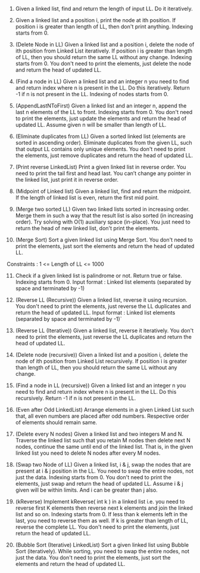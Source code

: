 1. Given a linked list, find and return the length of input LL. Do it iteratively.

2. Given a linked list and a position i, print the node at ith position.
If position i is greater than length of LL, then don't print anything.
Indexing starts from 0.

3. (Delete Node in LL) Given a linked list and a position i, delete the node of ith position from Linked List iteratively.
If position i is greater than length of LL, then you should return the same LL without any change.
Indexing starts from 0. You don't need to print the elements, just delete the node and return the head of updated LL.

4. (Find a node in LL) Given a linked list and an integer n you need to find and return index where n is present in the LL. Do this iteratively.
Return -1 if n is not present in the LL.
Indexing of nodes starts from 0.

5. (AppendLastNToFirst) Given a linked list and an integer n, append the last n elements of the LL to front.
Indexing starts from 0. You don't need to print the elements, just update the elements and return the head of updated LL.
Assume given n will be smaller than length of LL.

6. (Eliminate duplicates from LL) Given a sorted linked list (elements are sorted in ascending order). Eliminate duplicates from the given LL, such that output LL contains only unique elements.
You don't need to print the elements, just remove duplicates and return the head of updated LL.

7. (Print reverse LinkedList) Print a given linked list in reverse order. You need to print the tail first and head last. You can’t change any pointer in the linked list, just print it in reverse order.

8. (Midpoint of Linked list) Given a linked list, find and return the midpoint.
If the length of linked list is even, return the first mid point.

9. (Merge two sorted LL) Given two linked lists sorted in increasing order. Merge them in such a way that the result list is also sorted (in increasing order).
Try solving with O(1) auxiliary space (in-place). You just need to return the head of new linked list, don't print the elements.

10. (Merge Sort) Sort a given linked list using Merge Sort.
You don't need to print the elements, just sort the elements and return the head of updated LL.

Constraints :
1 <= Length of LL <= 1000

11. Check if a given linked list is palindrome or not. Return true or false.
Indexing starts from 0.
Input format : Linked list elements (separated by space and terminated by -1)

12. (Reverse LL (Recursive)) Given a linked list, reverse it using recursion.
You don't need to print the elements, just reverse the LL duplicates and return the head of updated LL.
Input format : Linked list elements (separated by space and terminated by -1)`

13. (Reverse LL (Iterative)) Given a linked list, reverse it iteratively.
You don't need to print the elements, just reverse the LL duplicates and return the head of updated LL.

14. (Delete node (recursive)) Given a linked list and a position i, delete the node of ith position from Linked List recursively.
If position i is greater than length of LL, then you should return the same LL without any change.

15. (Find a node in LL (recursive)) Given a linked list and an integer n you need to find and return index where n is present in the LL. Do this recursively.
Return -1 if n is not present in the LL.

16. (Even after Odd LinkedList) Arrange elements in a given Linked List such that, all even numbers are placed after odd numbers. Respective order of elements should remain same.

17. (Delete every N nodes) Given a linked list and two integers M and N. Traverse the linked list such that you retain M nodes then delete next N nodes, continue the same until end of the linked list. That is, in the given linked list you need to delete N nodes after every M nodes.

18. (Swap two Node of LL) Given a linked list, i & j, swap the nodes that are present at i & j position in the LL. You need to swap the entire nodes, not just the data.
Indexing starts from 0. You don't need to print the elements, just swap and return the head of updated LL.
Assume i & j given will be within limits. And i can be greater than j also.

19. (kReverse) Implement kReverse( int k ) in a linked list i.e. you need to reverse first K elements then reverse next k elements and join the linked list and so on.
Indexing starts from 0. If less than k elements left in the last, you need to reverse them as well. If k is greater than length of LL, reverse the complete LL.
You don't need to print the elements, just return the head of updated LL.

20. (Bubble Sort (Iterative) LinkedList) Sort a given linked list using Bubble Sort (iteratively). While sorting, you need to swap the entire nodes, not just the data.
You don't need to print the elements, just sort the elements and return the head of updated LL.
